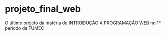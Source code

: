 # projeto_final_web
O último projeto da matéria de INTRODUÇÃO A PROGRAMAÇÃO WEB no 1º período da FUMEC

